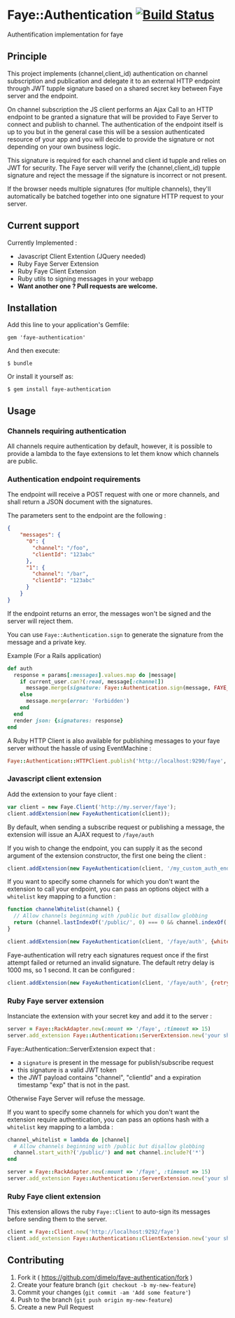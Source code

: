 # Faye::Authentication [![Build Status](https://travis-ci.org/jarthod/faye-authentication.svg?branch=master)](https://travis-ci.org/jarthod/faye-authentication)

Authentification implementation for faye

## Principle

This project implements (channel,client_id) authentication on channel subscription and publication and delegate it to an external HTTP endpoint through JWT tupple signature based on a shared secret key between Faye server and the endpoint.

On channel subscription the JS client performs an Ajax Call to an HTTP endpoint to be granted a signature that will be provided to Faye Server to connect and publish to channel. The authentication of the endpoint itself is up to you but in the general case this will be a session authenticated resource of your app and you will decide to provide the signature or not depending on your own business logic.

This signature is required for each channel and client id tupple and relies on JWT for security. The Faye server will verify the (channel,client_id) tupple signature and reject the message if the signature is incorrect or not present.

If the browser needs multiple signatures (for multiple channels), they'll automatically be batched together into one signature HTTP request to your server.

## Current support

Currently Implemented :
  - Javascript Client Extention (JQuery needed)
  - Ruby Faye Server Extension
  - Ruby Faye Client Extension
  - Ruby utils to signing messages in your webapp
  - **Want another one ? Pull requests are welcome.**

## Installation

Add this line to your application's Gemfile:

    gem 'faye-authentication'

And then execute:

    $ bundle

Or install it yourself as:

    $ gem install faye-authentication

## Usage

### Channels requiring authentication

All channels require authentication by default, however, it is possible to provide a lambda to the faye extensions to let them know which channels are public.

### Authentication endpoint requirements

The endpoint will receive a POST request with one or more channels, and shall return a JSON document with the signatures.

The parameters sent to the endpoint are the following :

```json
{
    "messages": {
      "0": {
        "channel": "/foo",
        "clientId": "123abc"
      },
      "1": {
        "channel": "/bar",
        "clientId": "123abc"
      }
    }
}
```

If the endpoint returns an error, the messages won't be signed and the server will reject them.

You can use ``Faye::Authentication.sign`` to generate the signature from the message and a private key.

Example (For a Rails application)

```ruby
def auth
  response = params[:messages].values.map do |message|
    if current_user.can?(:read, message[:channel])
      message.merge(signature: Faye::Authentication.sign(message, FAYE_CONFIG['secret']))
    else
      message.merge(error: 'Forbidden')
    end
  end
  render json: {signatures: response}
end

```

A Ruby HTTP Client is also available for publishing messages to your faye server without the hassle of using EventMachine :

```ruby
Faye::Authentication::HTTPClient.publish('http://localhost:9290/faye', '/channel', 'data', 'your private key')
```
### Javascript client extension

Add the extension to your faye client :

```javascript
var client = new Faye.Client('http://my.server/faye');
client.addExtension(new FayeAuthentication(client));
```

By default, when sending a subscribe request or publishing a message, the extension
will issue an AJAX request to ``/faye/auth``

If you wish to change the endpoint, you can supply it as the second argument of the extension constructor, the first one being the client :
````javascript
client.addExtension(new FayeAuthentication(client, '/my_custom_auth_endpoint'));
````

If you want to specify some channels for which you don't want the extension to
call your endpoint, you can pass an options object with a ``whitelist`` key mapping
to a function :

````javascript
function channelWhitelist(channel) {
  // Allow channels beginning with /public but disallow globbing
  return (channel.lastIndexOf('/public/', 0) === 0 && channel.indexOf('*') == -1);
}

client.addExtension(new FayeAuthentication(client, '/faye/auth', {whitelist: channelWhitelist}));
````


Faye-authentication will retry each signatures request once if the first attempt failed or returned an invalid signature. The default retry delay is 1000 ms, so 1 second.
It can be configured :

````javascript
client.addExtension(new FayeAuthentication(client, '/faye/auth', {retry_delay: 200})); // 200 ms retry delay
````


### Ruby Faye server extension

Instanciate the extension with your secret key and add it to the server :

```ruby
server = Faye::RackAdapter.new(:mount => '/faye', :timeout => 15)
server.add_extension Faye::Authentication::ServerExtension.new('your shared secret key')
```

Faye::Authentication::ServerExtension expect that :
- a ``signature`` is present in the message for publish/subscribe request
- this signature is a valid JWT token
- the JWT payload contains "channel", "clientId" and a expiration timestamp "exp" that is not in the past.

Otherwise Faye Server will refuse the message.

If you want to specify some channels for which you don't want the extension require authentication, you can pass an options hash with a ``whitelist`` key mapping to a lambda :

````ruby
channel_whitelist = lambda do |channel|
  # Allow channels beginning with /public but disallow globbing
  channel.start_with?('/public/') and not channel.include?('*')
end

server = Faye::RackAdapter.new(:mount => '/faye', :timeout => 15)
server.add_extension Faye::Authentication::ServerExtension.new('your shared secret key', {whitelist: channel_whitelist})
````

### Ruby Faye client extension

This extension allows the ruby ``Faye::Client`` to auto-sign its messages before sending them to the server.

```ruby
client = Faye::Client.new('http://localhost:9292/faye')
client.add_extension Faye::Authentication::ClientExtension.new('your shared secret key')
```

## Contributing

1. Fork it ( https://github.com/dimelo/faye-authentication/fork )
2. Create your feature branch (`git checkout -b my-new-feature`)
3. Commit your changes (`git commit -am 'Add some feature'`)
4. Push to the branch (`git push origin my-new-feature`)
5. Create a new Pull Request
